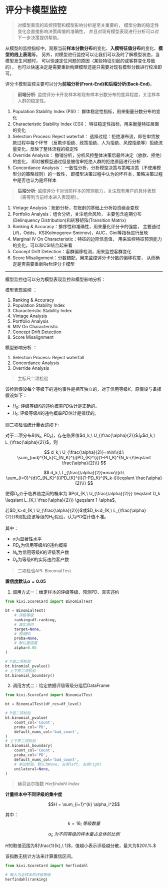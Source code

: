 # 评分卡模型监控

> 对模型表现的监控预警和模型影响分析是至关重要的，
模型分数的稳定性变化会直接影响决策阈值的准确性，
并且对现有模型表现进行分析可以对下一步决策提供帮助。

从模型的监控指标中，观察当前**样本分数分布**的变化、**入模特征值分布**的变化、**模型的线上表现**等。
另外，对模型进行监控可以让我们可以及时了解模型状态，当模型发生问题时，
可以快速定位问题的原因（某些特征引起的或客群变化导致的），
也可以快速决定是需要重新构建模型还是只需要对现有模型分数进行校准即可。

评分卡模型监控主要可以分为**前端分析(Front-End)**和**后端分析(Back-End)**，

> **前端分析**: 监控评分卡开发样本和现有样本分数分布的差异程度，关注样本人群的稳定性。
1. Population Stability Index (PSI)：
群体稳定性指标，用来衡量分数分布的变化
2. Characteristic Stability Index (CSI)：
特征稳定性指标，用来衡量特征层面的变化
3. Selection Process: Reject waterfall：
选择过程：拒绝瀑布流，即在申贷放款过程中每个环节
（反欺诈拒绝、政策拒绝、人为拒绝、风控拒绝等）拒绝流量变化，反映了整体流程的稳定性
4. Override Analysis：
撤销分析，分析风控整体决策后最终决定（放款、拒绝）的变化，
即对被模型通过但是被信审拒绝人群的拒绝原因进行分析
5. Concordance Analysis：
一致性分析，分析模型决策与策略决策（不使用模型分的策略规则）的一致性，
即模型决策过程中认为的坏样本，策略决策过程中是否也认为是坏样本

> **后端分析**: 监控评分卡对当前样本的预测能力，关注现有用户的具体表现（需等到当前样本进入表现期）。
1. Vintage Analysis：账龄分析，在账龄的基础上分析投资组合变现
2. Portfolio Analysis：组合分析，关注组合风险，
主要包含逾期分布(Delinquency Distribution)和转移矩阵(Transition Matrix)
3. Ranking & Accuracy：排序性和准确性，用来量化评分卡的强度，
主要通过Lift，Odds，KS(Kolmogorov-Smirnov)，AUC，Gini等指标进行反映
4. Marginal IV On Characteristic：特征的边际信息值，
用来监控特征预测能力的变化，可以和CSI结合起来看
5. Concept Drift Detection：客群偏移检测，用来监控客群变化
6. Score Misalignment：分数错配，用来监控评分卡分数的偏移程度，
从而确定是否需要重新Refit评分卡模型

---

模型监控也可以分为模型表现监控和模型影响分析：

模型表现监控 ：
1. Ranking & Accuracy
2. Population Stability Index
3. Characteristic Stability Index
4. Vintage Analysis
5. Portfolio Analysis
6. MIV On Characteristic
7. Concept Drift Detection
8. Score Misalignment

模型影响分析 ：
1. Selection Process: Reject waterfall
2. Concordance Analysis
3. Override Analysis

> 主标尺二项检验

该检验假设每个等级下的违约事件是相互独立的，对于信用等级$K$，原假设与备择假设如下：

- $H_0:$ 评级等级$K$的违约概率$PD$估计是正确的。
- $H_1:$ 评级等级$K$的违约概率$PD$估计是错误的。

则二项检验统计量表述如下:

对于二项分布$B(N_k,\ PD_k)$，存在临界值$d_k,\ U_{\frac{\alpha}{2}}$与$d_k,\ L_{\frac{\alpha}{2}}$，则

$$
d_k,\ U_{\frac{\alpha}{2}}=min\\{d:\ \sum_{i=d}^{N_k}C_{N_K}^{i}PD_{K}^{i}(1-PD_K)^{N_k-i}\leqslant \frac{\alpha}{2}\\}
$$

$$
d_k,\ L_{\frac{\alpha}{2}}=max\\{d:\ \sum_{i=0}^{d}C_{N_K}^{i}PD_{K}^{i}(1-PD_K)^{N_k-i}\leqslant \frac{\alpha}{2}\\}
$$

使得$D_k$介于临界值之间的概率为
$P(d_{K,\ U_{\frac{\alpha}{2}}} \leqslant D_k \leqslant L_{K,\ \frac{\alpha}{2}}) \geqslant 1-\alpha$, 

若$D_k>d_{K,\ U_{\frac{\alpha}{2}}}$或$D_k<d_{K,\ L_{\frac{\alpha}{2}}}$则拒绝该等级的$H_0$假设，认为$PD$估计值不准。

其中：

- $\alpha$为显著性水平
- $PD_k$为信用等级$K$的违约概率
- $N_k$为信用等级$K$的评级客户数
- $D_k$为等级$K$的实际违约客户数

> 二项检验API: BinomialTest

**置信度默认$\alpha=0.05$**

1. 调用方式一：给定样本的评级等级、预测PD、真实违约

```python
from kivi.ScoreCard import BinomialTest

bt = BinomialTest(
    # 评级等级
    ranking=df.ranking,
    # 真实违约
    target=None,
    # 预测PD
    proba=None,
    # 默认置信度
    alpha=0.05
)

# P值二项检验 
bt.binomial_pvalue()
# 上下界二项检验
bt.binomial_boundary()
```

2. 调用方式二：给定依据评级等级分组后DataFrame

```python
from kivi.ScoreCard import BinomialTest

bt = BinomialTest(df_res=df_level)

# P值二项检验
bt.binomial_pvalue(
    count_col='Count',
    proba_col='PD',
    default_nums_col='bad_count',
)
# 上下界二项检验
bt.binomial_boundary(
    count_col='Count',
    proba_col='PD',
    default_nums_col='bad_count',
    # 单边检验，默认为None, 左侧left, 右侧right
    unilateral=None,
)
```

> 赫芬达尔指数 $Herfindahl\ Index$

**计量样本中不同评级的集中度**

$$H = \sum_{i=1}^{k} \alpha_i^2$$

其中：
$$k=16; 等级数量$$

$$\alpha_i; 为不同等级的样本量占总体的比例$$

$H$的取值范围为$[\frac{1}{k},\ 1]$，值越小表示评级越分散，最大为$20\\%.$

该指数无统计方法来计算置信区间。

```python
from kivi.ScoreCard import herfindahl

# 输入为全样本的评级等级 
herfindahl(ranking)
```


